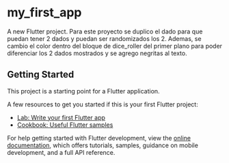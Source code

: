 # my_first_app

A new Flutter project.
Para este proyecto se duplico el dado para que puedan tener 2 dados y puedan ser randomizados los 2.
Ademas, se cambio el color dentro del bloque de dice_roller del primer plano para poder diferenciar los 2 dados mostrados y se agrego negritas al texto.

## Getting Started

This project is a starting point for a Flutter application.

A few resources to get you started if this is your first Flutter project:

- [Lab: Write your first Flutter app](https://docs.flutter.dev/get-started/codelab)
- [Cookbook: Useful Flutter samples](https://docs.flutter.dev/cookbook)

For help getting started with Flutter development, view the
[online documentation](https://docs.flutter.dev/), which offers tutorials,
samples, guidance on mobile development, and a full API reference.

